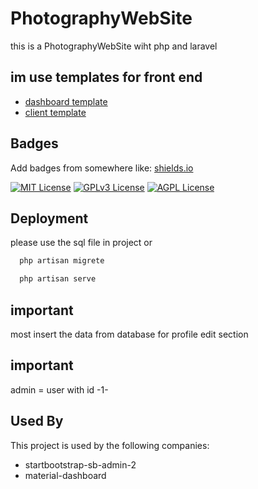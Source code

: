 
# PhotographyWebSite

this is a PhotographyWebSite wiht php and laravel


## im use  templates for front end

 - [dashboard template](https://github.com/startbootstrap/startbootstrap-sb-admin-2)
 - [client template](https://github.com/creativetimofficial/material-dashboard)


## Badges

Add badges from somewhere like: [shields.io](https://shields.io/)

[![MIT License](https://img.shields.io/badge/License-MIT-green.svg)](https://choosealicense.com/licenses/mit/)
[![GPLv3 License](https://img.shields.io/badge/License-GPL%20v3-yellow.svg)](https://opensource.org/licenses/)
[![AGPL License](https://img.shields.io/badge/license-AGPL-blue.svg)](http://www.gnu.org/licenses/agpl-3.0)


## Deployment

please use the sql file in project or

```bash
  php artisan migrete
```

```bash
  php artisan serve
```
## important

most insert the data from database for profile edit section
## important

 admin = user with id -1-

## Used By

This project is used by the following companies:

- startbootstrap-sb-admin-2
- material-dashboard

